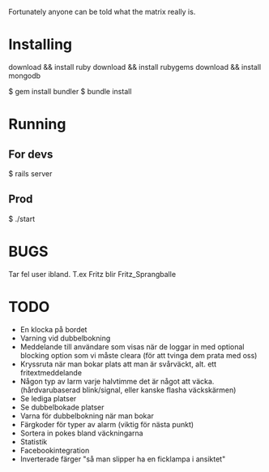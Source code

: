 Fortunately anyone can be told what the matrix really is.

Installing
===
download && install ruby
download && install rubygems
download && install mongodb

$ gem install bundler
$ bundle install

Running
===
For devs
---
$ rails server

Prod
---
$ ./start



BUGS
====
Tar fel user ibland. T.ex Fritz blir Fritz_Sprangballe

TODO
====
* En klocka på bordet
* Varning vid dubbelbokning
* Meddelande till användare som visas när de loggar in med optional blocking option som vi måste cleara (för att tvinga dem prata med oss)
* Kryssruta när man bokar plats att man är svårväckt, alt. ett fritextmeddelande
* Någon typ av larm varje halvtimme det är något att väcka. (hårdvarubaserad blink/signal, eller kanske flasha väckskärmen)
* Se lediga platser
* Se dubbelbokade platser
* Varna för dubbelbokning när man bokar
* Färgkoder för typer av alarm (viktig för nästa punkt)
* Sortera in pokes bland väckningarna
* Statistik
* Facebookintegration
* Inverterade färger "så man slipper ha en ficklampa i ansiktet"